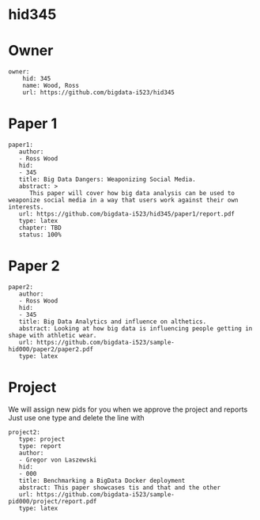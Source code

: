 # hid345

# Owner

```
owner:
    hid: 345
    name: Wood, Ross
    url: https://github.com/bigdata-i523/hid345
```
    
# Paper 1

```
paper1:
   author: 
   - Ross Wood
   hid:
   - 345
   title: Big Data Dangers: Weaponizing Social Media.
   abstract: >
      This paper will cover how big data analysis can be used to weaponize social media in a way that users work against their own interests. 
   url: https://github.com/bigdata-i523/hid345/paper1/report.pdf
   type: latex
   chapter: TBD
   status: 100%
```
   
# Paper 2

```
paper2:
   author: 
   - Ross Wood
   hid:
   - 345
   title: Big Data Analytics and influence on althetics.
   abstract: Looking at how big data is influencing people getting in shape with athletic wear.
   url: https://github.com/bigdata-i523/sample-hid000/paper2/paper2.pdf   
   type: latex
```
   
# Project

We will assign new pids for you when we approve the project and reports
Just use one type and delete the line with

```
project2:
   type: project
   type: report
   author: 
   - Gregor von Laszewski
   hid:
   - 000
   title: Benchmarking a BigData Docker deployment
   abstract: This paper showcases tis and that and the other 
   url: https://github.com/bigdata-i523/sample-pid000/project/report.pdf
   type: latex
```
